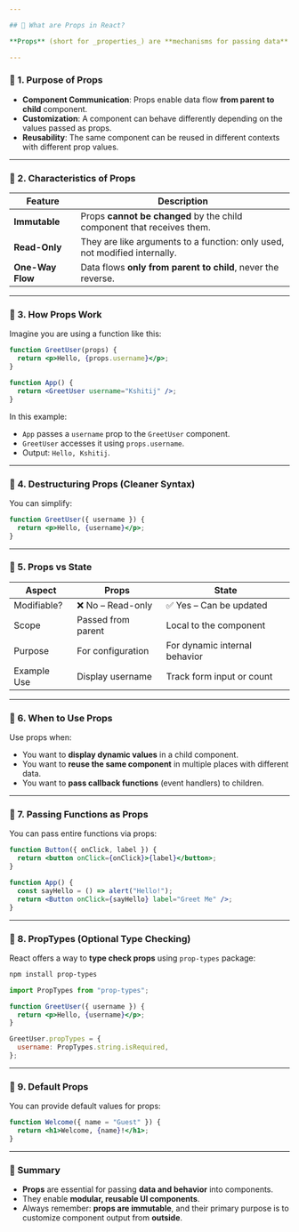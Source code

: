 ```yaml
---

## 📘 What are Props in React?

**Props** (short for _properties_) are **mechanisms for passing data** from one component to another in **React**. They help make components **dynamic, configurable, and reusable**.

---
```


### 🔹 1. Purpose of Props

- **Component Communication**: Props enable data flow **from parent to child** component.
- **Customization**: A component can behave differently depending on the values passed as props.
- **Reusability**: The same component can be reused in different contexts with different prop values.

---

### 🔹 2. Characteristics of Props

| Feature          | Description                                                                |
| ---------------- | -------------------------------------------------------------------------- |
| **Immutable**    | Props **cannot be changed** by the child component that receives them.     |
| **Read-Only**    | They are like arguments to a function: only used, not modified internally. |
| **One-Way Flow** | Data flows **only from parent to child**, never the reverse.               |

---

### 🔹 3. How Props Work

Imagine you are using a function like this:

```jsx
function GreetUser(props) {
  return <p>Hello, {props.username}</p>;
}

function App() {
  return <GreetUser username="Kshitij" />;
}
```

In this example:

- `App` passes a `username` prop to the `GreetUser` component.
- `GreetUser` accesses it using `props.username`.
- Output: `Hello, Kshitij`.

---

### 🔹 4. Destructuring Props (Cleaner Syntax)

You can simplify:

```jsx
function GreetUser({ username }) {
  return <p>Hello, {username}</p>;
}
```

---

### 🔹 5. Props vs State

| Aspect      | Props              | State                         |
| ----------- | ------------------ | ----------------------------- |
| Modifiable? | ❌ No – Read-only  | ✅ Yes – Can be updated       |
| Scope       | Passed from parent | Local to the component        |
| Purpose     | For configuration  | For dynamic internal behavior |
| Example Use | Display username   | Track form input or count     |

---

### 🔹 6. When to Use Props

Use props when:

- You want to **display dynamic values** in a child component.
- You want to **reuse the same component** in multiple places with different data.
- You want to **pass callback functions** (event handlers) to children.

---

### 🔹 7. Passing Functions as Props

You can pass entire functions via props:

```jsx
function Button({ onClick, label }) {
  return <button onClick={onClick}>{label}</button>;
}

function App() {
  const sayHello = () => alert("Hello!");
  return <Button onClick={sayHello} label="Greet Me" />;
}
```

---

### 🔹 8. PropTypes (Optional Type Checking)

React offers a way to **type check props** using `prop-types` package:

```bash
npm install prop-types
```

```jsx
import PropTypes from "prop-types";

function GreetUser({ username }) {
  return <p>Hello, {username}</p>;
}

GreetUser.propTypes = {
  username: PropTypes.string.isRequired,
};
```

---

### 🔹 9. Default Props

You can provide default values for props:

```jsx
function Welcome({ name = "Guest" }) {
  return <h1>Welcome, {name}!</h1>;
}
```

---

### 🧠 Summary

- **Props** are essential for passing **data and behavior** into components.
- They enable **modular, reusable UI components**.
- Always remember: **props are immutable**, and their primary purpose is to customize component output from **outside**.
